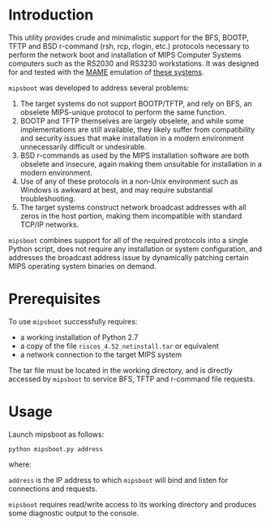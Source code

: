 # Introduction
This utility provides crude and minimalistic support for the BFS, BOOTP, TFTP and BSD r-command (rsh, rcp, rlogin, etc.) protocols necessary to perform the network boot and installation of MIPS Computer Systems computers such as the RS2030 and RS3230 workstations. It was designed for and tested with the [MAME](https://www.mamedev.org) emulation of [these systems](https://wiki.mamedev.org/index.php/Driver:MIPS).

`mipsboot` was developed to address several problems:
1. The target systems do not support BOOTP/TFTP, and rely on BFS, an obselete MIPS-unique protocol to perform the same function.
2. BOOTP and TFTP themselves are largely obselete, and while some implementations are still available, they likely suffer from compatibility and security issues that make installation in a modern environment unnecessarily difficult or undesirable.
3. BSD r-commands as used by the MIPS installation software are both obselete and insecure, again making them unsuitable for installation in a modern environment.
4. Use of any of these protocols in a non-Unix environment such as Windows is awkward at best, and may require substantial troubleshooting.
5. The target systems construct network broadcast addresses with all zeros in the host portion, making them incompatible with standard TCP/IP networks.

`mipsboot` combines support for all of the required protocols into a single Python script, does not require any installation or system configuration, and addresses the broadcast address issue by dynamically patching certain MIPS operating system binaries on demand.

# Prerequisites
To use `mipsboot` successfully requires:
* a working installation of Python 2.7
* a copy of the file `riscos_4.52_netinstall.tar` or equivalent
* a network connection to the target MIPS system

The tar file must be located in the working directory, and is directly accessed by `mipsboot` to service BFS, TFTP and r-command file requests.

# Usage
Launch mipsboot as follows:
```
python mipsboot.py address
``` 
where:

   `address` is the IP address to which `mipsboot` will bind and listen for connections and requests.

`mipsboot` requires read/write access to its working directory and produces some diagnostic output to the console.
